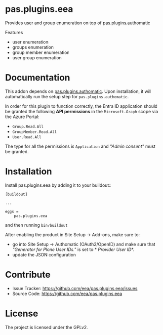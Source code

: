 # pas.plugins.eea

Provides user and group enumeration on top of pas.plugins.authomatic

Features

- user enumeration
- groups enumeration
- group member enumeration
- user group enumeration

# Documentation

This addon depends on [pas.plugins.authomatic](https://github.com/collective/pas.plugins.authomatic).
Upon installation, it will automatically run the setup step for `pas.plugins.authomatic`.

In order for this plugin to function correctly, the Entra ID application should be granted the following **API
permissions** in the `Microsoft.Graph` scope via the Azure Portal:

- `Group.Read.All`
- `GroupMember.Read.All`
- `User.Read.All`

The type for all the permissions is `Application` and _"Admin consent"_ must be granted.

# Installation

Install pas.plugins.eea by adding it to your buildout::

    [buildout]

    ...

    eggs =
        pas.plugins.eea

and then running ``bin/buildout``

After enabling the product in Site Setup -> Add-ons, make sure to:

- go into Site Setup -> Authomatic (OAuth2/OpenID) and make sure that _"Generator for Plone User IDs."_ is set to *
  *Provider User ID**.
- update the JSON configuration

# Contribute

- Issue Tracker: https://github.com/eea/pas.plugins.eea/issues
- Source Code: https://github.com/eea/pas.plugins.eea

# License

The project is licensed under the GPLv2.
